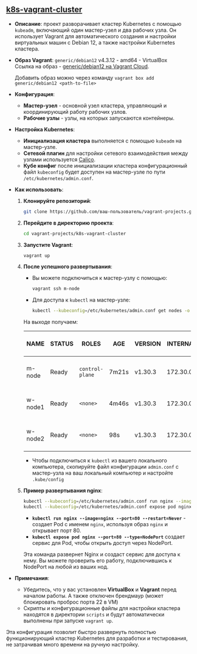 ## [k8s-vagrant-cluster](./)

- **Описание**: проект разворачивает кластер Kubernetes с помощью `kubeadm`, включающий один мастер-узел и два рабочих узла. Он использует Vagrant для автоматического создания и настройки виртуальных машин с Debian 12, а также настройки Kubernetes кластера.

- **Образ Vagrant**: `generic/debian12` v4.3.12 - amd64 - VirtualBox  
  Ссылка на образ - [generic/debian12 на Vagrant Cloud](https://app.vagrantup.com/generic/boxes/debian12).
  
  Добавить образ можно через команду `vagrant box add generic/debian12 <path-to-file>`

- **Конфигурация**:
  - **Мастер-узел** - основной узел кластера, управляющий и координирующий работу рабочих узлов.
  - **Рабочие узлы** - узлы, на которых запускаются контейнеры.

- **Настройка Kubernetes**:
  - **Инициализация кластера** выполняется с помощью `kubeadm` на мастер-узле.
  - **Сетевой плагин** для настройки сетевого взаимодействия между узлами используется [Calico](https://docs.tigera.io/calico/latest/about/).
  - **Кубе конфиг** после инициализации кластера конфигурационный файл `kubeconfig` будет доступен на мастер-узле по пути `/etc/kubernetes/admin.conf`.

- **Как использовать**:
  1. **Клонируйте репозиторий**:

     ```bash
     git clone https://github.com/ваш-пользователь/vagrant-projects.git
     ```

  2. **Перейдите в директорию проекта**:

     ```bash
     cd vagrant-projects/k8s-vagrant-cluster
     ```

  3. **Запустите Vagrant**:

     ```bash
     vagrant up
     ```

  4. **После успешного развертывания**:
     - Вы можете подключиться к мастер-узлу с помощью:

       ```bash
       vagrant ssh m-node
       ```

     - Для доступа к `kubectl` на мастер-узле:

       ```bash
       kubectl --kubeconfig=/etc/kubernetes/admin.conf get nodes -o wide
       ```

      На выходе получаем:

      | NAME    | STATUS | ROLES         | AGE   | VERSION | INTERNAL-IP | OS-IMAGE                        | KERNEL-VERSION     | CONTAINER-RUNTIME   |
      |---------|--------|---------------|-------|---------|-------------|---------------------------------|--------------------|---------------------|
      | m-node  | Ready  | `control-plane` | 7m21s | v1.30.3| 172.30.0.100| Debian GNU/Linux 12 (bookworm) | 6.1.0-17-amd64     | containerd://1.7.19 |
      | w-node1 | Ready  | `<none>`        | 4m46s | v1.30.3| 172.30.0.101| Debian GNU/Linux 12 (bookworm) | 6.1.0-17-amd64     | containerd://1.7.19 |
      | w-node2 | Ready  | `<none>`      | 98s   | v1.30.3| 172.30.0.102| Debian GNU/Linux 12 (bookworm) | 6.1.0-17-amd64     | containerd://1.7.19 |

     - Чтобы подключиться к `kubectl` из вашего локального компьютера, скопируйте файл конфигурации `admin.conf` с мастер-узла на ваш локальный компьютер и настройте `.kube/config`
  5. **Пример развертывания nginx**:

       ```bash
      kubectl --kubeconfig=/etc/kubernetes/admin.conf run nginx --image=nginx --port=80 --restart=Never
      kubectl --kubeconfig=/etc/kubernetes/admin.conf expose pod nginx --port=80 --type=NodePort
       ```

      - **`kubectl run nginx --image=nginx --port=80 --restart=Never`** - создает Pod с именем `nginx`, используя образ `nginx` и открывает порт 80.
      - **`kubectl expose pod nginx --port=80 --type=NodePort`** создает сервис для Pod, чтобы открыть доступ через NodePort.

      Эта команда развернет Nginx и создаст сервис для доступа к нему. Вы можете проверить его работу, подключившись к NodePort на любой из ваших нод.

- **Примечания**:
  - Убедитесь, что у вас установлен **VirtualBox** и **Vagrant** перед началом работы. А также отключен брендмаур (может блокировать проброс порта 22 в VM)
  - Скрипты и конфигурационные файлы для настройки кластера находятся в директории `scripts` и будут автоматически выполнены при запуске `vagrant up`.

Эта конфигурация позволит быстро развернуть полностью функционирующий кластер Kubernetes для разработки и тестирования, не затрачивая много времени на ручную настройку.
